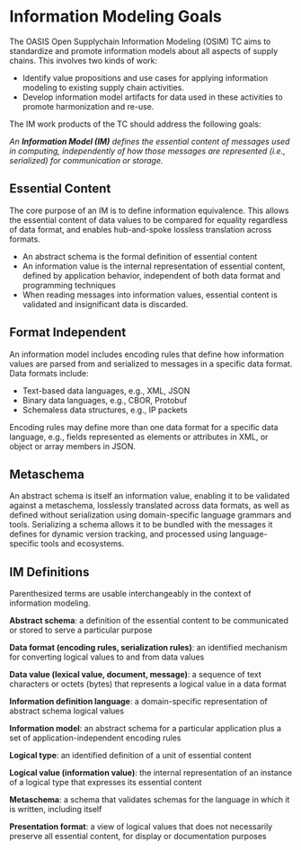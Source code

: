 # Information Modeling Goals
The OASIS Open Supplychain Information Modeling (OSIM) TC aims to standardize and
promote information models about all aspects of supply chains. This involves two kinds
of work:
* Identify value propositions and use cases for applying information modeling to existing
supply chain activities.
* Develop information model artifacts for data used in these activities to promote harmonization and re-use.

The IM work products of the TC should address the following goals:

*An **Information Model (IM)** defines the essential content of messages used in computing,
independently of how those messages are represented (i.e., serialized) for communication or storage.*

## Essential Content 
The core purpose of an IM is to define information equivalence. This allows the essential content
of data values to be compared for equality regardless of data format, and enables hub-and-spoke
lossless translation across formats. 
* An abstract schema is the formal definition of essential content 
* An information value is the internal representation of essential content, defined by application
behavior, independent of both data format and programming techniques 
* When reading messages into information values, essential content is validated and insignificant
data is discarded. 

## Format Independent 
An information model includes encoding rules that define how information values are parsed from
and serialized to messages in a specific data format. Data formats include:
* Text-based data languages, e.g., XML, JSON 
* Binary data languages, e.g., CBOR, Protobuf 
* Schemaless data structures, e.g., IP packets 

Encoding rules may define more than one data format for a specific data language,
e.g., fields represented as elements or attributes in XML, or object or array members in JSON. 

## Metaschema 
An abstract schema is itself an information value, enabling it to be validated against
a metaschema, losslessly translated across data formats, as well as defined without
serialization using domain-specific language grammars and tools.
Serializing a schema allows it to be bundled with the messages it defines for dynamic
version tracking, and processed using language-specific tools and ecosystems.

## IM Definitions
Parenthesized terms are usable interchangeably in the context of information modeling.

**Abstract schema**: a definition of the essential content to be communicated or stored
to serve a particular purpose

**Data format (encoding rules, serialization rules)**: an identified mechanism for converting logical values
to and from data values

**Data value (lexical value, document, message)**: a sequence of text characters or octets (bytes)
that represents a logical value in a data format

**Information definition language**: a domain-specific representation of abstract schema logical values 

**Information model**: an abstract schema for a particular application plus a set of
application-independent encoding rules

**Logical type**: an identified definition of a unit of essential content 

**Logical value (information value)**: the internal representation of an instance of
a logical type that expresses its essential content 

**Metaschema**: a schema that validates schemas for the language in which it is written, including itself 

**Presentation format**: a view of logical values that does not necessarily preserve
all essential content, for display or documentation purposes
